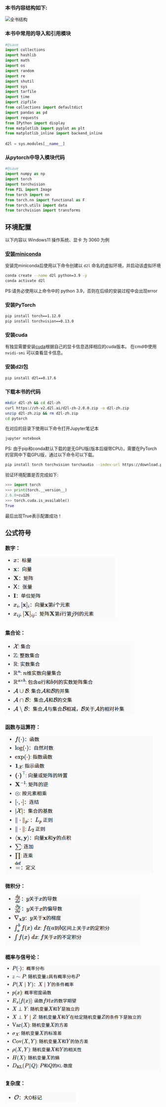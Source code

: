 ### 本书内容结构如下:

![全书结构](https://zh-v2.d2l.ai/_images/book-org.svg)

### 本书中常用的导入和引用模块
```py
#@save
import collections
import hashlib
import math
import os
import random
import re
import shutil
import sys
import tarfile
import time
import zipfile
from collections import defaultdict
import pandas as pd
import requests
from IPython import display
from matplotlib import pyplot as plt
from matplotlib_inline import backend_inline

d2l = sys.modules[__name__]
```

### 从pytorch中导入模块代码
```py
#@save
import numpy as np
import torch
import torchvision
from PIL import Image
from torch import nn
from torch.nn import functional as F
from torch.utils import data
from torchvision import transforms
```

## 环境配置

以下内容以 Windows11 操作系统、显卡 为 3060 为例

### [安装miniconda](https://conda.io/en/latest/miniconda.html)
安装完miniconda后使用以下命令创建以 `d2l` 命名的虚拟环境，并启动该虚拟环境

```sh
conda create --name d2l python=3.9 -y
conda activate d2l
```
PS:请务必使用以上命令中的 python 3.9，否则在后续的安装过程中会出现error

### 安装PyTorch
```sh
pip install torch==1.12.0
pip install torchvision==0.13.0
```
### 安装cuda

有独显需要安装[cuda](https://developer.nvidia.com/cuda-downloads)根据自己的显卡信息选择相应的cuda版本。
在cmd中使用 ``` nvidi-smi ``` 可以查看显卡信息。

### 安装d2l包
```sh
pip install d2l==0.17.6
```
### 下载本书的代码
```sh
mkdir d2l-zh && cd d2l-zh
curl https://zh-v2.d2l.ai/d2l-zh-2.0.0.zip -o d2l-zh.zip
unzip d2l-zh.zip && rm d2l-zh.zip
cd pytorch
```
在对应的目录下使用以下命令打开Jupyter笔记本
```sh
jupyter notebook
```
PS: 由于pip和conda默认下载的是无GPU版(版本后缀带CPU)，需要在PyTorch的官网中下载GPU版，通过以下命令可以下载。

```sh
pip install torch torchvision torchaudio --index-url https://download.pytorch.org/whl/cu126
```
验证环境配置是否完成如下:

```py
>>> import torch
>>> print(torch.__version__)
2.6.0+cu126
>>> torch.cuda.is_available()
True
```
最后出现True表示配置成功！

## 公式符号

### 数字：

![数字符号](img\0_0.png)

### 集合论：

![集合论符号](img\0_1.png)

### 函数与运算符：

![函数与运算符符号](img\0_2.png)

### 微积分：

![微积分符号](img\0_3.png)

### 概率与信号论：

![概率与信号论符号](img\0_4.png)

### 复杂度：

![复杂度符号](img\0_5.png)